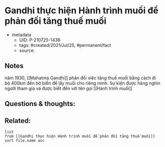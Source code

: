 ---
---

# Gandhi thực hiện Hành trình muối để phản đối tăng thuế muối

- metadata
	- UID: P-210725-1436
	- tags: #created/2021/Jul/25, #permanent/fact 
	- source: 

## Notes
năm 1930, [[Mahatma Gandhi]] phản đối việc tăng thuế muối bằng cách đi bộ 400km đến bờ biển để lấy muối cho riêng mình. Sự kiện được hàng nghìn người tham gia và được biết đến với tên gọi [[Hành trình muối]]

## Questions & thoughts:

## Related:
```dataview
list
from [[Gandhi thực hiện Hành trình muối để phản đối tăng thuế muối]]
sort file.name asc
```
